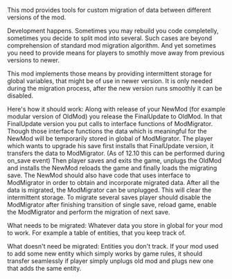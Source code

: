 This mod provides tools for custom migration of data between different versions of the mod.


Development happens. Sometimes you may rebuild you code completelly, 
sometimes you decide to split mod into several. 
Such cases are beyond comprehension of standard mod migration algorithm.
And yet sometimes you need to provide means for players to smothly move 
away from previous versions to newer.

This mod
    implements those means by providing intermittent storage for global variables,
    that might be of use in newer version.
    It is only needed during the migration process, after the new version runs smoothly
    it can be disabled.

Here's how it should work:
    Along with release of your NewMod (for example modular version of OldMod)
    you release the FinalUpdate to OldMod.
    In that FinalUpdate version you put calls to interface functions of ModMigrator.
    Though those interface functions the data which is meaningful for the NewMod will 
    be temporarily stored in global of ModMigrator.
    The player which wants to upgrade his save first installs that FinalUpdate version,
    it transfers the data to ModMigrator. (As of 12.10 this can be performed during on_save event)
    Then player saves and exits the game, unplugs the OldMod and installs the NewMod 
    reloads the game and finally loads the migrating save.
    The NewMod should also have code that uses interface to ModMigrator in order 
    to obtain and incorporate migrated data.
    After all the data is migrated, the ModMigrator can be unplugged.
    This will clear the intermittent storage.
    To migrate several saves player should 
    disable the ModMigrator after finishing transition of single save, reload game,
    enable the ModMigrator and perform the migration of next save.

What needs to be migrated:
    Whatever data you store in global for your mod to work.
    For example a table of entities, that you keep track of.

What doesn't need be migrated:
    Entities you don't track. If your mod used to add some new entity which 
    simply works by game rules, it should transfer seamlessly if player simply 
    unplugs old mod and plugs new one that adds the same entity.
